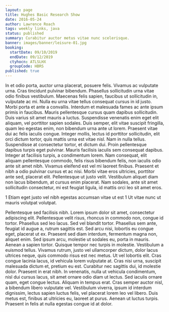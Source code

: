 ```yaml
---
layout: page
title: Hughes Basic Research Show
date: 2016-05-24
author: Lawrence Roach
tags: weekly links, java
status: published
summary: Curabitur auctor metus vitae nunc scelerisque.
banner: images/banner/leisure-01.jpg
booking:
  startDate: 09/10/2019
  endDate: 09/12/2019
  ctyhocn: ATLSLHX
  groupCode: HBRS
published: true
---
```

In et odio porta, auctor urna placerat, posuere felis. Vivamus ac vulputate urna. Cras tincidunt pulvinar bibendum. Phasellus sollicitudin urna vitae odio finibus vestibulum. Maecenas felis sapien, faucibus ut sollicitudin in, vulputate ac mi. Nulla eu urna vitae tellus consequat cursus in id justo. Morbi porta et ante a convallis. Interdum et malesuada fames ac ante ipsum primis in faucibus. Mauris pellentesque cursus quam dapibus sollicitudin. Duis varius sit amet mauris a luctus. Suspendisse venenatis enim eget elit aliquam, vel porttitor sapien sodales. Duis semper, elit vitae suscipit fringilla, quam leo egestas enim, non bibendum urna ante ut lorem. Praesent vitae dui ac felis iaculis congue. Integer mollis, lectus id porttitor sollicitudin, elit orci dictum tortor, quis mattis urna est vitae nisl. Nam in nulla tellus.
Suspendisse at consectetur tortor, et dictum dui. Proin pellentesque dapibus turpis eget pulvinar. Mauris facilisis iaculis sem consequat dapibus. Integer at facilisis turpis, a condimentum lorem. Nam consequat, elit aliquam pellentesque commodo, felis risus bibendum felis, non iaculis odio ante sit amet nibh. Vivamus eleifend est vel mi laoreet finibus. Praesent et nibh a odio pulvinar cursus et ac nisi. Morbi vitae eros ultricies, porttitor ante sed, placerat elit. Pellentesque ut justo velit. Vestibulum aliquet diam non lacus bibendum, at cursus enim placerat. Nam sodales, ante sit amet sollicitudin consectetur, mi est feugiat ligula, id mattis orci leo sit amet eros.

1 Etiam eget justo vel nibh egestas accumsan vitae ut est
1 Ut vitae nunc ut mauris volutpat volutpat.

Pellentesque sed facilisis nibh. Lorem ipsum dolor sit amet, consectetur adipiscing elit. Pellentesque velit risus, rhoncus in commodo non, congue id tortor. Phasellus sed leo lacus. Sed vel blandit tortor. Phasellus sem ante, feugiat id augue a, rutrum sagittis est. Sed arcu nisi, lobortis eu congue eget, placerat ut ex. Praesent sed diam interdum, fermentum magna non, aliquet enim. Sed ipsum arcu, molestie ut sodales eu, porta in mauris. Aenean a sapien tortor. Quisque tempor nec turpis in molestie. Vestibulum a euismod tellus. Vivamus rutrum, justo vel ullamcorper dictum, dolor lacus ultrices neque, quis commodo risus est nec metus.
Ut vel lobortis elit. Cras congue lacinia lacus, id vehicula lorem vulputate at. Cras nisi urna, suscipit malesuada dictum et, pretium eu est. Curabitur nec sagittis dui, id molestie dolor. Praesent in erat nibh. In venenatis, nulla ut vehicula condimentum, nisl dui cursus lacus, sit amet ornare odio diam ut lectus. Sed iaculis ornare quam, eget congue lectus. Aliquam in tempus erat. Cras semper auctor nisl, a bibendum libero vulputate vel. Vestibulum viverra, ipsum id interdum dignissim, lectus sapien luctus felis, vel placerat lorem leo vel libero. Duis metus est, finibus at ultricies eu, laoreet at purus. Aenean ut luctus turpis. Praesent in felis at nulla egestas congue id at dolor.
